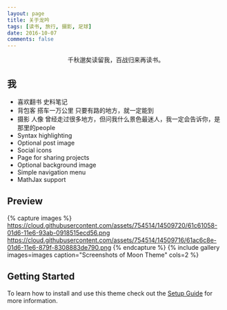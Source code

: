 ```yaml
---
layout: page
title: 关于龙吟
tags: [读书, 旅行, 摄影, 足球]
date: 2016-10-07
comments: false
---
```

    
<center>千秋邈矣读留我，百战归来再读书。</center>

## 我
* 喜欢翻书 史料笔记
* 背包客 搭车一万公里 只要有路的地方，就一定能到
* 摄影 人像 曾经走过很多地方，但问我什么景色最迷人，我一定会告诉你，是那里的people
* Syntax highlighting
* Optional post image
* Social icons
* Page for sharing projects
* Optional background image
* Simple navigation menu
* MathJax support

## Preview

{% capture images %}
    https://cloud.githubusercontent.com/assets/754514/14509720/61c61058-01d6-11e6-93ab-0918515ecd56.png
    https://cloud.githubusercontent.com/assets/754514/14509716/61ac6c8e-01d6-11e6-879f-8308883de790.png
{% endcapture %}
{% include gallery images=images caption="Screenshots of Moon Theme" cols=2 %}


## Getting Started

To learn how to install and use this theme check out the [Setup Guide](http://taylantatli.me/Moon/moon-theme/) for more information.
    
